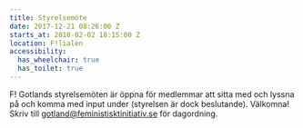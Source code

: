 ```yaml
---
title: Styrelsemöte
date: 2017-12-21 08:26:00 Z
starts_at: 2018-02-02 18:15:00 Z
location: F!lialen
accessibility:
  has_wheelchair: true
  has_toilet: true
---
```


F! Gotlands styrelsemöten är öppna för medlemmar att sitta med och lyssna på och komma med input under (styrelsen är dock beslutande). Välkomna! Skriv till [gotland@feministisktinitiativ.se](mailto:gotland@feministisktinitiativ.se) för dagordning.